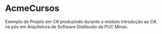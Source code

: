 # AcmeCursos
Exemplo de Projeto em C# produzindo durante o módulo Introdução ao C#, na pós em Arquitetura de Software Distibuido da PUC Minas.
